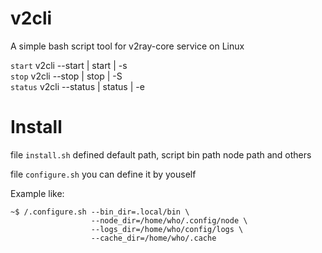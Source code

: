 # v2cli

A simple bash script tool for v2ray-core service on Linux

`start`  v2cli  --start | start  | -s<br>
`stop`   v2cli  --stop  | stop   | -S<br>
`status` v2cli --status | status | -e<br>

# Install

file `install.sh` defined default path, script bin path node path and others

file `configure.sh` you can define it by youself

Example like:
```
~$ /.configure.sh --bin_dir=.local/bin \
                  --node_dir=/home/who/.config/node \
                  --logs_dir=/home/who/config/logs \
                  --cache_dir=/home/who/.cache
